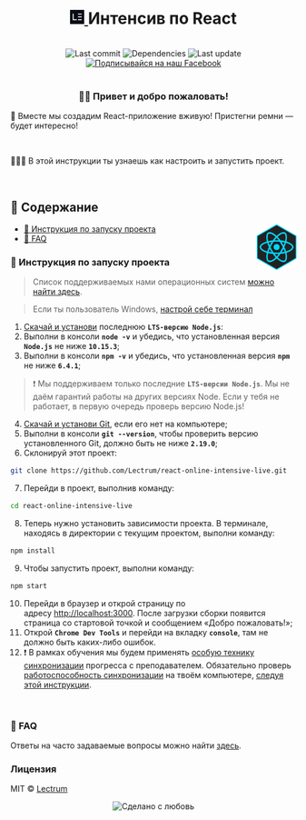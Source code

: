 <h1 align="center">
    <a href="https://lectrum.io" target="_blank" rel="noopener noreferrer">
        <img src="./public/logo-woodsmoke.svg" alt="Lectrum favicon" width="25" />
    </a>
    Интенсив по React
</h1>
<br>

<div align="center">
    <!-- Last commit -->
    <img src="https://img.shields.io/github/last-commit/lectrum/react-workshop.svg?longCache=true&style=flat-square" alt="Last commit"
    />
    <!-- Dependencies -->
    <img src="https://img.shields.io/badge/dependencies-up%20to%20date-brightgreen.svg?longCache=true&style=flat-square" alt="Dependencies"
    />
    <!-- Contributors welcome -->
    <img src="https://img.shields.io/badge/contributions-welcome-orange.svg?longCache=true&style=flat-square" alt="Last update"
    />
</div>
<div align="center">
    <!-- Наш Facebook -->
    <a href="https://www.facebook.com/lectrum">
        <img src="https://img.shields.io/badge/%D0%9F%D0%BE%D0%B4%D0%BF%D0%B8%D1%81%D1%8B%D0%B2%D0%B0%D0%B9%D1%81%D1%8F%20%D0%BD%D0%B0%20%D0%BD%D0%B0%D1%88-Facebook-blue.svg?longCache=true&style=for-the-badge&link=https://www.facebook.com/lectrum"
            alt="Подписывайся на наш Facebook" />
    </a>
</div>
<br>

<h3 align="center">
    👋🏼 Привет и добро пожаловать!
</h3>
<p>
    📸 Вместе мы создадим React-приложение вживую! Пристегни ремни — будет интересно!
</p>
<br>
<p>
    👨🏼‍🔬 В этой инструкции ты узнаешь как настроить и запустить проект.
</p>
<br>

## 📜 Содержание

<img align="right" width="70" src="./public/icons/react.png">

-   [🚀 Инструкция по запуску проекта](#-инструкция-по-запуску-проекта)
-   [🤔 FAQ](#-faq) <br>

### 🚀 Инструкция по запуску проекта

> Список поддерживаемых нами операционных систем [можно найти здесь](https://lab.lectrum.io/faq#supported-os).

> Если ты пользователь Windows, [настрой себе терминал](https://lab.lectrum.io/faq#how-to-setup-terminal-on-windows)

1. [Скачай и установи](https://nodejs.org/en/) последнюю **`LTS-версию Node.js`**:
2. Выполни в консоли **`node -v`** и убедись, что установленная версия **`Node.js`** не ниже **`10.15.3`**;
3. Выполни в консоли **`npm -v`** и убедись, что установленная версия **`npm`** не ниже **`6.4.1`**;

> ❗️ Мы поддерживаем только последние **`LTS-версии Node.js`**. Мы не даём гарантий работы на других версиях Node. Если у тебя не работает, в первую очередь проверь версию Node.js!

4. [Скачай и установи Git](https://git-scm.com/downloads), если его нет на компьютере;
5. Выполни в консоли **`git --version`**, чтобы проверить версию установленного Git, должно быть не ниже **`2.19.0`**;
6. Склонируй этот проект:

```bash
git clone https://github.com/Lectrum/react-online-intensive-live.git
```

7. Перейди в проект, выполнив команду:

```bash
cd react-online-intensive-live
```

8. Теперь нужно установить зависимости проекта. В терминале, находясь в директории с текущим проектом, выполни команду:

```bash
npm install
```

9. Чтобы запустить проект, выполни команду:

```bash
npm start
```

10. Перейди в браузер и открой страницу по адресу [http://localhost:3000](http://localhost:3000/). После загрузки сборки появится страница со стартовой точкой и сообщением «Добро пожаловать!»;
11. Открой **`Chrome Dev Tools`** и перейди на вкладку **`console`**, там не должно быть каких-либо ошибок.
12. ❗️ В рамках обучения мы будем применять [особую технику синхронизации](https://lab.lectrum.io/faq#what-is-synchronization) прогресса с преподавателем. Обязательно проверь [работоспособность синхронизации](https://lab.lectrum.io/faq#how-synchornization-works) на твоём компьютере, [следуя этой инструкции](https://lab.lectrum.io/faq#how-to-check-if-synchornization-works).

<br>

### 🤔 FAQ

Ответы на часто задаваемые вопросы можно найти [здесь](https://lab.lectrum.io/faq). <br>

### Лицензия

MIT © [Lectrum](https://lectrum.io)

<div align="center">
  <!-- Сделано с любовь -->
    <img src="https://img.shields.io/badge/%D0%A1%D0%B4%D0%B5%D0%BB%D0%B0%D0%BD%D0%BE%20%D1%81-%F0%9F%96%A4-red.svg?longCache=true&style=for-the-badge&colorA=000&colorB=fedcba"
      alt="Сделано с любовь" />
</div>
